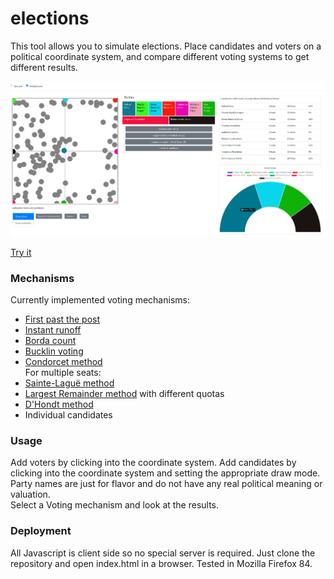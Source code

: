 # elections
This tool allows you to simulate elections. Place candidates and voters on a political coordinate system, and compare different voting systems to get different results.

![](doc/Screenshot_20210126.png)

[Try it](https://frcroth.github.io/elections/)

### Mechanisms

Currently implemented voting mechanisms:
- [First past the post](https://en.wikipedia.org/wiki/First-past-the-post_voting)
- [Instant runoff](https://en.wikipedia.org/wiki/Instant-runoff_voting)
- [Borda count](https://en.wikipedia.org/wiki/Borda_count)
- [Bucklin voting](https://en.wikipedia.org/wiki/Bucklin_voting#Voting_process)
- [Condorcet method](https://en.wikipedia.org/wiki/Condorcet_method)  
For multiple seats:
- [Sainte-Laguë method](https://en.wikipedia.org/wiki/Webster/Sainte-Lagu%C3%AB_method) 
- [Largest Remainder method](https://en.wikipedia.org/wiki/Largest_remainder_method) with different quotas
- [D'Hondt method](https://en.wikipedia.org/wiki/D%27Hondt_method)
- Individual candidates
### Usage

Add voters by clicking into the coordinate system. Add candidates by clicking into the coordinate system and setting the appropriate draw mode.  
Party names are just for flavor and do not have any real political meaning or valuation.  
Select a Voting mechanism and look at the results.

### Deployment

All Javascript is client side so no special server is required. Just clone the repository and open index.html in a browser. Tested in Mozilla Firefox 84.

